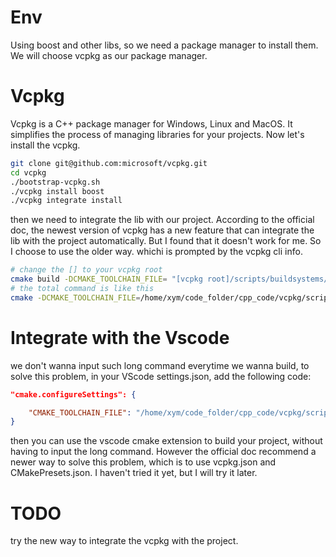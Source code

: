# Env
Using boost and other libs, so we need a package manager to install them.
We will choose vcpkg as our package manager.

# Vcpkg
Vcpkg is a C++ package manager for Windows, Linux and MacOS. It simplifies the process of managing libraries for your projects. Now let's install the vcpkg.
```bash
git clone git@github.com:microsoft/vcpkg.git
cd vcpkg
./bootstrap-vcpkg.sh
./vcpkg install boost
./vcpkg integrate install
```
then we need to integrate the lib with our project.
According to the official doc, the newest version of vcpkg has a new feature that can integrate the lib with the project automatically. But I found that it doesn't work for me. So I choose to use the older way.
whichi is prompted by the vcpkg cli info.
```bash
# change the [] to your vcpkg root
cmake build -DCMAKE_TOOLCHAIN_FILE= "[vcpkg root]/scripts/buildsystems/vcpkg.cmake"
# the total command is like this
cmake -DCMAKE_TOOLCHAIN_FILE=/home/xym/code_folder/cpp_code/vcpkg/scripts/buildsystems/vcpkg.cmake -B build
```

# Integrate with the Vscode
we don't wanna input such long command everytime we wanna build, to solve this problem,
in your VScode settings.json, add the following code:
```json
"cmake.configureSettings": {

    "CMAKE_TOOLCHAIN_FILE": "/home/xym/code_folder/cpp_code/vcpkg/scripts/buildsystems/vcpkg.cmake"
}
```
then you can use the vscode cmake extension to build your project, without having to input the long command. However the official doc recommend a newer way to solve this problem, which is to use vcpkg.json and CMakePresets.json. I haven't tried it yet, but I will try it later.
# TODO
try the new way to integrate the vcpkg with the project.
